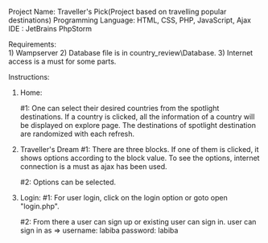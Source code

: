 Project Name: Traveller's Pick(Project based on travelling popular destinations)
Programming Language: HTML, CSS, PHP, JavaScript, Ajax
IDE : JetBrains PhpStorm 

Requirements:   
	1) Wampserver
        2) Database file is in country_review\Database.
	3) Internet access is a must for some parts.

Instructions:
1) Home: 

     #1: One can select their desired countries from the spotlight destinations. If a country is clicked, all the information of a country will be displayed on explore page. The destinations of spotlight destination are randomized with each refresh.

2) Traveller's Dream
    #1: There are three blocks. If one of them is clicked, it shows options according to the block value. To see the options, internet connection is a must as ajax has been used.

    #2: Options can be selected.

3) Login:
   #1: For user login, click on the login option or goto open "login.php".
   
   #2: From there a user can sign up or existing user can sign in. user can sign in as => 
       username: labiba
       password: labiba
       

        